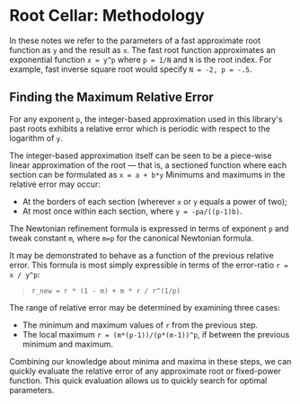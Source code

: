 # Root Cellar: Methodology

In these notes we refer to the parameters of a fast approximate root function as `y` and the result as `x`.  The fast root function approximates an exponential function `x = y^p` where `p = 1/N` and `N` is the root index.  For example, fast inverse square root would specify `N = -2, p = -.5`.



## Finding the Maximum Relative Error

For any exponent `p`, the integer-based approximation used in this library's past roots exhibits a relative error which is periodic with respect to the logarithm of `y`.

The integer-based approximation itself can be seen to be a piece-wise linear approximation of the root — that is, a sectioned function where each section can be formulated as `x = a + b*y`  Minimums and maximums in the relative error may occur:

* At the borders of each section (wherever `x` or `y` equals a power of two);
* At most once within each section, where `y = -pa/((p-1)b)`.

The Newtonian refinement formula is expressed in terms of exponent `p` and tweak constant `m`, where `m=p` for the canonical Newtonian formula.

It may be demonstrated to behave as a function of the previous relative error.  This formula is most simply expressible in terms of the error-ratio `r = x / y^p`:

> `r_new = r * (1 - m) + m * r / r^(1/p)`

The range of relative error may be determined by examining three cases:

* The minimum and maximum values of `r` from the previous step.
* The local maximum `r = (m*(p-1))/(p*(m-1))^p`, if between the previous minimum and maximum.

Combining our knowledge about minima and maxima in these steps, we can quickly evaluate the relative error of any approximate root or fixed-power function.  This quick evaluation allows us to quickly search for optimal parameters.